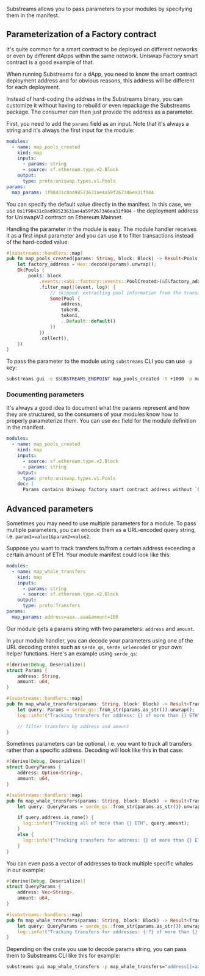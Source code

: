 

Substreams allows you to pass parameters to your modules by specifying them in the manifest.

## Parameterization of a Factory contract

It's quite common for a smart contract to be deployed on different networks or even by different dApps within the same network. Uniswap Factory smart contract is a good example of that.

When running Substreams for a dApp, you need to know the smart contract deployment address and for obvious reasons, this address will be different for each deployment.

Instead of hard-coding the address in the Substreams binary, you can customize it without having to rebuild or even repackage the Substreams package. The consumer can then just provide the address as a parameter.

First, you need to add the `params` field as an input. Note that it's always a string and it's always the first input for the module:

```yaml
modules:
  - name: map_pools_created
    kind: map
    inputs:
      - params: string
      - source: sf.ethereum.type.v2.Block
    output:
      type: proto:uniswap.types.v1.Pools
params:
  map_params: 1f98431c8ad98523631ae4a59f267346ea31f984
```

You can specify the default value directly in the manifest. In this case, we use `0x1f98431c8ad98523631ae4a59f267346ea31f984` - the deployment address for UniswapV3 contract on Ethereum Mainnet.

Handling the parameter in the module is easy. The module handler receives it as a first input parameter and you can use it to filter transactions instead of the hard-coded value:

```rust
#[substreams::handlers::map]
pub fn map_pools_created(params: String, block: Block) -> Result<Pools, Error> {
    let factory_address = Hex::decode(params).unwrap();
    Ok(Pools {
        pools: block
            .events::<abi::factory::events::PoolCreated>(&[&factory_address])
            .filter_map(|(event, log)| {
                // skipped: extracting pool information from the transaction
                Some(Pool {
                    address,
                    token0,
                    token1,
                    ..Default::default()
                })
            })
            .collect(),
    })
}
```

To pass the parameter to the module using `substreams` CLI you can use `-p` key:

```bash
substreams gui -e $SUBSTREAMS_ENDPOINT map_pools_created -t +1000 -p map_pools_created="1f98431c8ad98523631ae4a59f267346ea31f984"`
```

### Documenting parameters
It's always a good idea to document what the params represent and how they are structured, so the consumers of your modules know how to properly parameterize them. You can use `doc` field for the module definition in the manifest.

```yaml
modules:
  - name: map_pools_created
    kind: map
    inputs:
      - source: sf.ethereum.type.v2.Block
      - params: string
    output:
      type: proto:uniswap.types.v1.Pools
    doc: |
      Params contains Uniswap factory smart contract address without `0x` prefix, i.e. 1f98431c8ad98523631ae4a59f267346ea31f984 for Ethereum Mainnet
```

## Advanced parameters

Sometimes you may need to use multiple parameters for a module. To pass multiple parameters, you can encode them as a URL-encoded query string, i.e. `param1=value1&param2=value2`.

Suppose you want to track transfers to/from a certain address exceeding a certain amount of ETH. Your module manifest could look like this:

```yaml
modules:
  - name: map_whale_transfers
    kind: map
    inputs:
      - params: string
      - source: sf.ethereum.type.v2.Block
    output:
      type: proto:Transfers
params:
  map_params: address=aaa..aaa&amount=100
```

Our module gets a params string with two parameters: `address` and `amount`.

In your module handler, you can decode your parameters using one of the URL decoding crates such as `serde_qs`, `serde_urlencoded` or your own helper functions. Here's an example using `serde_qs`:

```rust
#[derive(Debug, Deserialize)]
struct Params {
    address: String,
    amount: u64,
}

#[substreams::handlers::map]
pub fn map_whale_transfers(params: String, block: Block) -> Result<Transfers, Error> {
    let query: Params = serde_qs::from_str(params.as_str()).unwrap();
    log::info!("Tracking transfers for address: {} of more than {} ETH", query.address, query.amount);

    // filter transfers by address and amount
}
```

Sometimes parameters can be optional, i.e. you want to track all transfers rather than a specific address. Decoding will look like this in that case:

```rust
#[derive(Debug, Deserialize)]
struct QueryParams {
    address: Option<String>,
    amount: u64,
}

#[substreams::handlers::map]
pub fn map_whale_transfers(params: String, block: Block) -> Result<Transfers, Error> {
    let query: QueryParams = serde_qs::from_str(params.as_str()).unwrap();

    if query.address.is_none() {
      log::info!("Tracking all of more than {} ETH", query.amount);
    }
    else {
      log::info!("Tracking transfers for address: {} of more than {} ETH", query.address, query.amount);
    }
}
```

You can even pass a vector of addresses to track multiple specific whales in our example:

```rust
#[derive(Debug, Deserialize)]
struct QueryParams {
    address: Vec<String>,
    amount: u64,
}

#[substreams::handlers::map]
pub fn map_whale_transfers(params: String, block: Block) -> Result<Transfers, Error> {
    let query: QueryParams = serde_qs::from_str(params.as_str()).unwrap();
    log::info!("Tracking transfers for addresses: {:?} of more than {} ETH", query.address, query.amount);
}
```

Depending on the crate you use to decode params string, you can pass them to Substreams CLI like this for example:

```bash
substreams gui map_whale_transfers -p map_whale_transfers="address[]=aaa..aaa&address[]=bbb..bbb&amount=100"
```

